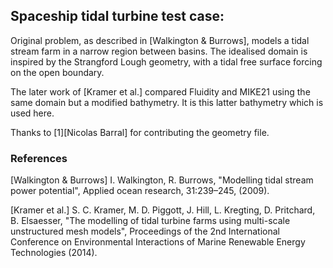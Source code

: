## Spaceship tidal turbine test case:

Original problem, as described in [Walkington & Burrows], models a tidal stream farm in a narrow
region between basins. The idealised domain is inspired by the Strangford Lough geometry, with a
tidal free surface forcing on the open boundary.

The later work of [Kramer et al.] compared Fluidity and MIKE21 using the same domain but a modified
bathymetry. It is this latter bathymetry which is used here.

Thanks to [1][Nicolas Barral] for contributing the geometry file.

### References

[Walkington & Burrows] I. Walkington, R. Burrows, "Modelling tidal stream power potential", Applied
                       ocean research, 31:239–245, (2009).

[Kramer et al.] S. C. Kramer, M. D. Piggott, J. Hill, L. Kregting, D. Pritchard, B. Elsaesser,
                "The modelling of tidal turbine farms using multi-scale unstructured mesh models",
                Proceedings of the 2nd International Conference on Environmental Interactions of
                Marine Renewable Energy Technologies (2014).

[1]: https://nicolasbarral.fr "Nicolas Barral"
